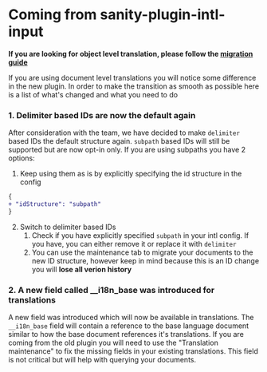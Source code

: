 # Coming from sanity-plugin-intl-input
**If you are looking for object level translation, please follow the [migration guide](https://github.com/LiamMartens/sanity-plugin-intl-input/blob/develop/docs/object-level-migration.md)**

If you are using document level translations you will notice some difference in the new plugin. In order to make the transition as smooth as possible here is a list of what's changed and what you need to do

### 1. Delimiter based IDs are now the default again
After consideration with the team, we have decided to make `delimiter` based IDs the default structure again. `subpath` based IDs will still be supported but are now opt-in only. If you are using subpaths you have 2 options:

1. Keep using them as is by explicitly specifying the id structure in the config
```diff
{
+ "idStructure": "subpath"
}
```

2. Switch to delimiter based IDs
   1. Check if you have explicitly specified `subpath` in your intl config. If you have, you can either remove it or replace it with `delimiter`
   2. You can use the maintenance tab to migrate your documents to the new ID structure, however keep in mind because this is an ID change you will **lose all verion history**

### 2. A new field called __i18n_base was introduced for translations
A new field was introduced which will now be available in translations. The `__i18n_base` field will contain a reference to the base language document similar to how the base document references it's translations. If you are coming from the old plugin you will need to use the "Translation maintenance" to fix the missing fields in your existing translations. This field is not critical but will help with querying your documents.